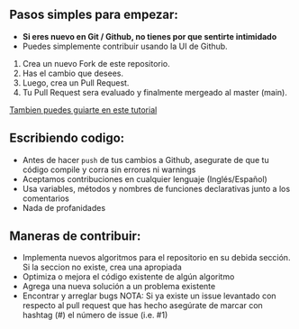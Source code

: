 ## Pasos simples para empezar:

* **Si eres nuevo en Git / Github, no tienes por que sentirte intimidado**
* Puedes simplemente contribuir usando la UI de Github.

1. Crea un nuevo Fork de este repositorio.
2. Has el cambio que desees.
3. Luego, crea un Pull Request.
4. Tu Pull Request sera evaluado y finalmente mergeado al master (main).

[Tambien puedes guiarte en este tutorial](https://github.com/firstcontributions/first-contributions)

## Escribiendo codigo:

* Antes de hacer `push` de tus cambios a Github, asegurate de que tu código compile y corra sin errores ni warnings
* Aceptamos contribuciones en cualquier lenguaje (Inglés/Español)
* Usa variables, métodos y nombres de funciones declarativas junto a los comentarios
* Nada de profanidades

## Maneras de contribuir:
* Implementa nuevos algoritmos para el repositorio en su debida sección. Si la seccion no existe, crea una apropiada
* Optimiza o mejora el código existente de algún algoritmo
* Agrega una nueva solución a un problema existente
* Encontrar y arreglar bugs
NOTA: Si ya existe un issue levantado con respecto al pull request que has hecho asegúrate de marcar con hashtag (#) el número de issue (i.e. #1)
